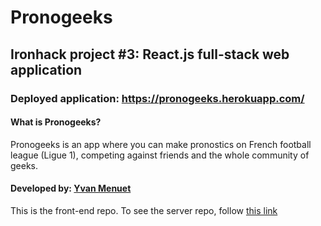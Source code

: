 # Pronogeeks
## Ironhack project #3: React.js full-stack web application

### Deployed application: https://pronogeeks.herokuapp.com/

#### What is Pronogeeks?
Pronogeeks is an app where you can make pronostics on French football league (Ligue 1), competing against friends and the whole community of geeks.<br>

#### Developed by: [Yvan Menuet](https://github.com/ymenuet)

This is the front-end repo. To see the server repo, follow [this link](https://github.com/ymenuet/pronogeeks-server)
